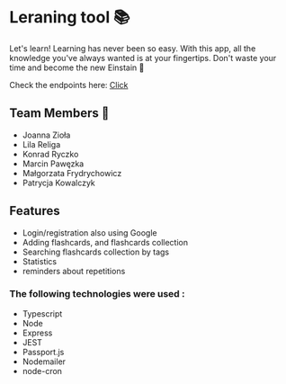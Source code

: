# Leraning tool 📚

Let's learn! Learning has never been so easy. With this app, all the knowledge you've always wanted is at your fingertips. Don't waste your time and become the new Einstain 🍎


Check the endpoints here: [Click](https://learning-tool-prod-app.herokuapp.com/)

## Team Members :muscle:

- Joanna Zioła
- Lila Religa
- Konrad Ryczko
- Marcin Pawęzka
- Małgorzata Frydrychowicz
- Patrycja Kowalczyk 

## Features

- Login/registration also using Google
- Adding flashcards, and flashcards collection
- Searching flashcards collection by tags
- Statistics
- reminders about repetitions

### The following technologies were used :

- Typescript
- Node
- Express
- JEST
- Passport.js
- Nodemailer
- node-cron
